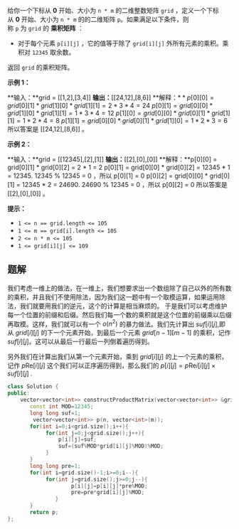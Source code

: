 给你一个下标从 **0** 开始、大小为 `n * m` 的二维整数矩阵 `grid` ，定义一个下标从 **0** 开始、大小为 `n * m` 的的二维矩阵 `p`。如果满足以下条件，则称 `p` 为 `grid` 的 **乘积矩阵** ：

- 对于每个元素 `p[i][j]` ，它的值等于除了 `grid[i][j]` 外所有元素的乘积。乘积对 `12345` 取余数。

返回 `grid` 的乘积矩阵。

**示例 1：**

**输入：**grid = [[1,2],[3,4]]
**输出：**[[24,12],[8,6]]
**解释：$**p[0][0] = grid[0][1] * grid[1][0] * grid[1][1] = 2 * 3 * 4 = 24$
$p[0][1] = grid[0][0] * grid[1][0] * grid[1][1] = 1 * 3 * 4 = 12$
$p[1][0] = grid[0][0] * grid[0][1] * grid[1][1] = 1 * 2 * 4 = 8$
$p[1][1] = grid[0][0] * grid[0][1] * grid[1][0] = 1 * 2 * 3 = 6$
所以答案是 [[24,12],[8,6]] 。

**示例 2：**

**输入：**grid = [[12345],[2],[1]]
**输出：**[[2],[0],[0]]
**解释：**p[0][0] = grid[0][1] * grid[0][2] = 2 * 1 = 2
p[0][1] = grid[0][0] * grid[0][2] = 12345 * 1 = 12345. 12345 % 12345 = 0 ，所以 p[0][1] = 0
p[0][2] = grid[0][0] * grid[0][1] = 12345 * 2 = 24690. 24690 % 12345 = 0 ，所以 p[0][2] = 0
所以答案是 [[2],[0],[0]] 。

**提示：**

- `1 <= n == grid.length <= 105`
- `1 <= m == grid[i].length <= 105`
- `2 <= n * m <= 105`
- `1 <= grid[i][j] <= 109`

## 题解
我们考虑一维上的做法，在一维上，我们想要求出一个数组除了自己以外的所有数的乘积，并且我们不使用除法，因为我们这一题中有一个取模运算，如果运用除法，我们就要用我们的逆元，这个的计算是相当麻烦的。
于是我们可以考虑维护每一个位置的前缀和后缀。然后我们每一个数的乘积就是这个位置的前缀乘以后缀再取模。这样，我们就可以有一个 $o(n^2)$ 的暴力做法。我们先计算出 $suf[i][j]$,即从 $grid[i][j]$ 的下一个元素开始，到最后一个元素 $grid[n-1][m-1]$ 的乘积，记作 $suf[i][j]$。这可以从最后一行最后一列倒着遍历得到。

另外我们在计算出我们从第一个元素开始，乘到 $grid[i][j]$ 的上一个元素的乘积，记作 $p\mathrm{Re}[i][j]$ 这个我们可以正序遍历得到，那么我们的 $p[i][j]=p\mathrm{Re}i[i][j]\times suf[i][j]$ .

```cpp
class Solution {
public:
    vector<vector<int>> constructProductMatrix(vector<vector<int>> &grid) {
       const int MOD=12345;
       long long suf=1;
    	vector<vector<int>> p(n, vector<int>(m));
       for(int i=0;i<grid.size();i++){
       		for(int j=0;j<grid.size();j++){
       			p[i][j]=suf;
       			suf=(suf%MOD*grid[i][j]%MOD)%MOD;
			}
	   }
	   long long pre=1;
	   for(int i=grid.size()-1;i>=0;i--){
	   		for(int j=grid.size();j>=0;j--){
	   				p[i][j]=p[i][j]*pre%MOD;
	   				pre=pre*grid[i][j]%MOD;
			   }
	   }
	   return p;
};


```